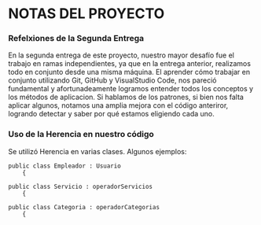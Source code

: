 # NOTAS DEL PROYECTO

### Refelxiones de la Segunda Entrega

En la segunda entrega de este proyecto, nuestro mayor desafío fue el trabajo en ramas independientes, ya que en la entrega anterior, realizamos todo en conjunto desde una misma máquina. El aprender cómo trabajar en conjunto utilizando Git, GitHub y VisualStudio Code, nos pareció fundamental y afortunadeamente logramos entender todos los conceptos y los métodos de aplicacion.
Si hablamos de los patrones, si bien nos falta aplicar algunos, notamos una amplia mejora con el código anteriror, logrando detectar y saber por qué estamos eligiendo cada uno. 

### Uso de la Herencia en nuestro código

Se utilizó Herencia en varias clases. Algunos ejemplos:

```
public class Empleador : Usuario
    {
```
```
public class Servicio : operadorServicios
    {
```

```
public class Categoria : operadorCategorias
    {
```
